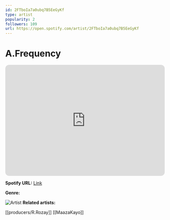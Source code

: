 ```yaml
---
id: 2FTboIa7a0ubq7B5EeGyKf
type: artist
popularity: 2
followers: 109
url: https://open.spotify.com/artist/2FTboIa7a0ubq7B5EeGyKf
---
```

# A.Frequency

<iframe style="border-radius:12px" src="https://open.spotify.com/embed/artist/2FTboIa7a0ubq7B5EeGyKf" width="100%" height="352" frameBorder="0" allowfullscreen="" allow="autoplay; clipboard-write; encrypted-media; fullscreen; picture-in-picture" loading="lazy"></iframe>

**Spotify URL:** [Link](https://open.spotify.com/artist/2FTboIa7a0ubq7B5EeGyKf)

**Genre:** 

![Artist]()
**Related artists:**

[[producers/R.Rozay]]
[[MaazaKayo]]

